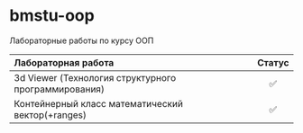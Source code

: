 # bmstu-oop
Лабораторные работы по курсу ООП

|**Лабораторная работа**|**Статус**|
|:---               | :---:|
|3d Viewer (Технология структурного программирования)|✅|
|Контейнерный класс математический вектор(+ranges)|✅|
